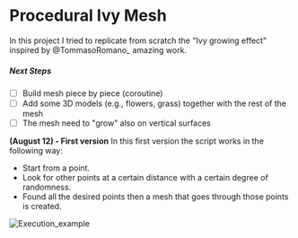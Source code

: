 # Procedural Ivy Mesh

In this project I tried to replicate from scratch the "Ivy growing effect" inspired by @TommasoRomano_ amazing work.

##### Next Steps

 - [ ] Build mesh piece by piece (coroutine)
 - [ ] Add some 3D models (e.g., flowers, grass) together with the rest of the mesh
 - [ ] The mesh need to "grow" also on vertical surfaces

**(August 12) - First version** 
In this first version the script works in the following way:

 - Start from a point.
 - Look for other points at a certain distance with a certain degree of randomness.
 - Found all the desired points then a  mesh that goes through those points is created.

![Execution_example](https://media.giphy.com/media/tDHudLlCQr0J2k18D0/giphy.gif)

